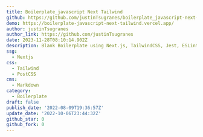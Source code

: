 ```yaml
---
title: Boilerplate_javascript Next Tailwind
github: https://github.com/justinTsugranes/boilerplate_javascript-next-tailwind
demo: https://boilerplate-javascript-next-tailwind.vercel.app/
author: justinTsugranes
author_link: https://github.com/justinTsugranes
date: 2023-11-28T08:10:14.902Z
description: Blank Boilerplate using Next.js, TailwindCSS, Jest, ESLint, and more.
ssg:
  - Nextjs
css:
  - Tailwind
  - PostCSS
cms:
  - Markdown
category:
  - Boilerplate
draft: false
publish_date: '2022-08-09T19:36:57Z'
update_date: '2022-10-06T23:44:32Z'
github_star: 0
github_fork: 0
---
```

